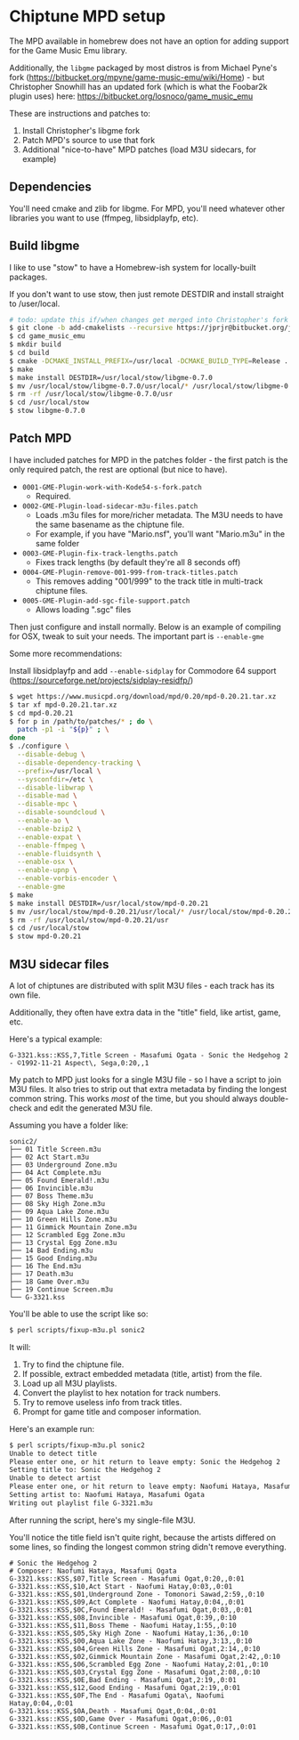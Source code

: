 # Chiptune MPD setup

The MPD available in homebrew does not have an option for adding support for
the Game Music Emu library.

Additionally, the `libgme` packaged by most distros is from Michael
Pyne's fork (https://bitbucket.org/mpyne/game-music-emu/wiki/Home) - but
Christopher Snowhill has an updated fork (which is what the Foobar2k
plugin uses) here: https://bitbucket.org/losnoco/game_music_emu

These are instructions and patches to:

1. Install Christopher's libgme fork
2. Patch MPD's source to use that fork
3. Additional "nice-to-have" MPD patches (load M3U sidecars, for example)

## Dependencies

You'll need cmake and zlib for libgme. For MPD, you'll need whatever other
libraries you want to use (ffmpeg, libsidplayfp, etc).

## Build libgme

I like to use "stow" to have a Homebrew-ish system for locally-built packages.

If you don't want to use stow, then just remote DESTDIR and install straight
to /user/local.

```bash
# todo: update this if/when changes get merged into Christopher's fork
$ git clone -b add-cmakelists --recursive https://jprjr@bitbucket.org/jprjr/game_music_emu.git
$ cd game_music_emu
$ mkdir build
$ cd build
$ cmake -DCMAKE_INSTALL_PREFIX=/usr/local -DCMAKE_BUILD_TYPE=Release ..
$ make
$ make install DESTDIR=/usr/local/stow/libgme-0.7.0
$ mv /usr/local/stow/libgme-0.7.0/usr/local/* /usr/local/stow/libgme-0.7.0
$ rm -rf /usr/local/stow/libgme-0.7.0/usr
$ cd /usr/local/stow
$ stow libgme-0.7.0
```

## Patch MPD

I have included patches for MPD in the patches folder - the first patch
is the only required patch, the rest are optional (but nice to have).


* `0001-GME-Plugin-work-with-Kode54-s-fork.patch`
    * Required.
* `0002-GME-Plugin-load-sidecar-m3u-files.patch`
    * Loads .m3u files for more/richer metadata. The M3U needs to have the same basename as the chiptune file.
    * For example, if you have "Mario.nsf", you'll want "Mario.m3u" in the same folder
* `0003-GME-Plugin-fix-track-lengths.patch`
    * Fixes track lengths (by default they're all 8 seconds off)
* `0004-GME-Plugin-remove-001-999-from-track-titles.patch`
    * This removes adding "001/999" to the track title in multi-track chiptune files.
* `0005-GME-Plugin-add-sgc-file-support.patch`
    * Allows loading ".sgc" files

Then just configure and install normally. Below is an example of
compiling for OSX, tweak to suit your needs. The important part
is `--enable-gme`

Some more recommendations:

Install libsidplayfp and add `--enable-sidplay` for Commodore 64 support (https://sourceforge.net/projects/sidplay-residfp/)

```bash
$ wget https://www.musicpd.org/download/mpd/0.20/mpd-0.20.21.tar.xz
$ tar xf mpd-0.20.21.tar.xz
$ cd mpd-0.20.21
$ for p in /path/to/patches/* ; do \
  patch -p1 -i "${p}" ; \
done
$ ./configure \
  --disable-debug \
  --disable-dependency-tracking \
  --prefix=/usr/local \
  --sysconfdir=/etc \
  --disable-libwrap \
  --disable-mad \
  --disable-mpc \
  --disable-soundcloud \
  --enable-ao \
  --enable-bzip2 \
  --enable-expat \
  --enable-ffmpeg \
  --enable-fluidsynth \
  --enable-osx \
  --enable-upnp \
  --enable-vorbis-encoder \
  --enable-gme
$ make
$ make install DESTDIR=/usr/local/stow/mpd-0.20.21
$ mv /usr/local/stow/mpd-0.20.21/usr/local/* /usr/local/stow/mpd-0.20.21/
$ rm -rf /usr/local/stow/mpd-0.20.21/usr
$ cd /usr/local/stow
$ stow mpd-0.20.21
```

## M3U sidecar files

A lot of chiptunes are distributed with split M3U files - each track has its own file.

Additionally, they often have extra data in the "title" field, like artist, game, etc.

Here's a typical example:

```
G-3321.kss::KSS,7,Title Screen - Masafumi Ogata - Sonic the Hedgehog 2 - ©1992-11-21 Aspect\, Sega,0:20,,1
```

My patch to MPD just looks for a single M3U file - so I have a script to join M3U files.
It also tries to strip out that extra metadata by finding the longest common string.
This works *most* of the time, but you should always double-check and edit the generated
M3U file.

Assuming you have a folder like:

```
sonic2/
├── 01 Title Screen.m3u
├── 02 Act Start.m3u
├── 03 Underground Zone.m3u
├── 04 Act Complete.m3u
├── 05 Found Emerald!.m3u
├── 06 Invincible.m3u
├── 07 Boss Theme.m3u
├── 08 Sky High Zone.m3u
├── 09 Aqua Lake Zone.m3u
├── 10 Green Hills Zone.m3u
├── 11 Gimmick Mountain Zone.m3u
├── 12 Scrambled Egg Zone.m3u
├── 13 Crystal Egg Zone.m3u
├── 14 Bad Ending.m3u
├── 15 Good Ending.m3u
├── 16 The End.m3u
├── 17 Death.m3u
├── 18 Game Over.m3u
├── 19 Continue Screen.m3u
└── G-3321.kss
```

You'll be able to use the script like so:

```bash
$ perl scripts/fixup-m3u.pl sonic2
```

It will:

1. Try to find the chiptune file.
2. If possible, extract embedded metadata (title, artist) from the file.
3. Load up all M3U playlists.
4. Convert the playlist to hex notation for track numbers.
5. Try to remove useless info from track titles.
6. Prompt for game title and composer information.

Here's an example run:

```bash
$ perl scripts/fixup-m3u.pl sonic2
Unable to detect title
Please enter one, or hit return to leave empty: Sonic the Hedgehog 2
Setting title to: Sonic the Hedgehog 2
Unable to detect artist
Please enter one, or hit return to leave empty: Naofumi Hataya, Masafumi Ogata
Setting artist to: Naofumi Hataya, Masafumi Ogata
Writing out playlist file G-3321.m3u
```

After running the script, here's my single-file M3U.

You'll notice the title field isn't quite right, because the artists differed
on some lines, so finding the longest common string didn't remove everything.

```
# Sonic the Hedgehog 2
# Composer: Naofumi Hataya, Masafumi Ogata
G-3321.kss::KSS,$07,Title Screen - Masafumi Ogat,0:20,,0:01
G-3321.kss::KSS,$10,Act Start - Naofumi Hatay,0:03,,0:01
G-3321.kss::KSS,$01,Underground Zone - Tomonori Sawad,2:59,,0:10
G-3321.kss::KSS,$09,Act Complete - Naofumi Hatay,0:04,,0:01
G-3321.kss::KSS,$0C,Found Emerald! - Masafumi Ogat,0:03,,0:01
G-3321.kss::KSS,$08,Invincible - Masafumi Ogat,0:39,,0:10
G-3321.kss::KSS,$11,Boss Theme - Naofumi Hatay,1:55,,0:10
G-3321.kss::KSS,$05,Sky High Zone - Naofumi Hatay,1:36,,0:10
G-3321.kss::KSS,$00,Aqua Lake Zone - Naofumi Hatay,3:13,,0:10
G-3321.kss::KSS,$04,Green Hills Zone - Masafumi Ogat,2:14,,0:10
G-3321.kss::KSS,$02,Gimmick Mountain Zone - Masafumi Ogat,2:42,,0:10
G-3321.kss::KSS,$06,Scrambled Egg Zone - Naofumi Hatay,2:01,,0:10
G-3321.kss::KSS,$03,Crystal Egg Zone - Masafumi Ogat,2:08,,0:10
G-3321.kss::KSS,$0E,Bad Ending - Masafumi Ogat,2:19,,0:01
G-3321.kss::KSS,$12,Good Ending - Masafumi Ogat,2:19,,0:01
G-3321.kss::KSS,$0F,The End - Masafumi Ogata\, Naofumi Hatay,0:04,,0:01
G-3321.kss::KSS,$0A,Death - Masafumi Ogat,0:04,,0:01
G-3321.kss::KSS,$0D,Game Over - Masafumi Ogat,0:06,,0:01
G-3321.kss::KSS,$0B,Continue Screen - Masafumi Ogat,0:17,,0:01
```


